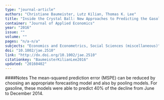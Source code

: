 ```yaml
---
type: "journal-article"
authors: "Christiane Baumeister, Lutz Kilian, Thomas K. Lee"
title: "Inside the Crystal Ball: New Approaches to Predicting the Gasoline Price at the Pump"
container: "Journal of Applied Economics"
year: "2016"
issue: ""
volume: ""
pages: "n/a-n/a"
subjects: "Economics and Econometrics, Social Sciences (miscellaneous)"
doi: "10.1002/jae.2510"
link: "http://dx.doi.org/10.1002/jae.2510"
citationkey: "BaumeisterKilianLee2016"
updated: "20160402"
---
```


####Notes
The mean-squared prediction error (MSPE) can be reduced by choosing an appropriate forecasting model and also by pooling models. For gasoline, these models were able to predict 40% of the decline from June to December 2014.